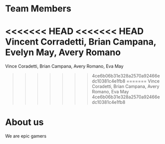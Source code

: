 # Team Members
<<<<<<< HEAD
<<<<<<< HEAD
Vincent Corradetti, Brian Campana, Evelyn May, Avery Romano
=======
Vince Coradetti, Brian Campana, Avery Romano, Eva May
>>>>>>> 4ce6b06b31e328a2570a92466edc10381c4e1fb8
=======
Vince Coradetti, Brian Campana, Avery Romano, Eva May
>>>>>>> 4ce6b06b31e328a2570a92466edc10381c4e1fb8
# About us
We are epic gamers
